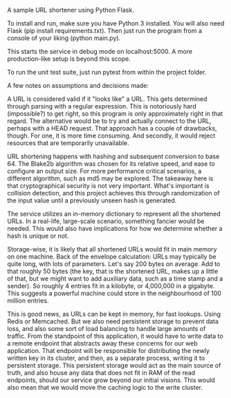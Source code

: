 A sample URL shortener using Python Flask.

To install and run, make sure you have Python 3 installed.
You will also need Flask (pip install requirements.txt).
Then just run the program from a console of your liking (python main.py).

This starts the service in debug mode on localhost:5000.
A more production-like setup is beyond this scope.

To run the unit test suite, just run pytest from within the project folder.

A few notes on assumptions and decisions made:

A URL is considered valid if it "looks like" a URL.
This gets determined through parsing with a regular expression.
This is notoriously hard (impossible?) to get right, so this program is only
approximately right in that regard.
The alternative would be to try and actually connect to the URL, perhaps with a HEAD request.
That approach has a couple of drawbacks, though.
For one, it is more time consuming. And secondly, it would reject resources that are
temporarily unavailable.

URL shortening happens with hashing and subsequent conversion to base 64.
The Blake2b algorithm was chosen for its relative speed, and ease to configure an output size.
For more performance critical scenarios, a different algorithm, such as md5 may be explored.
The takeaway here is that cryptographical security is not very important.
What's important is collision detection, and this project achieves this through randomization
of the input value until a previously unseen hash is generated.

The service utilizes an in-memory dictionary to represent all the shortened URLs.
In a real-life, large-scale scenario, something fancier would be needed. This would also
have implications for how we determine whether a hash is unique or not.

Storage-wise, it is likely that all shortened URLs would fit in main memory on one machine.
Back of the envelope calculation:
URLs may typically be quite long, with lots of parameters. Let's say 200 bytes on average.
Add to that roughly 50 bytes (the key, that is the shortened URL, makes up a little of that,
but we might want to add auxiliary data, such as a time stamp and a sender).
So roughly 4 entries fit in a kilobyte, or 4,000,000 in a gigabyte.
This suggests a powerful machine could store in the neighbourhood of 100 million entries.

This is good news, as URLs can be kept in memory, for fast lookups. Using Redis or Memcached.
But we also need persistent storage to prevent data loss, and also some sort of load balancing
to handle large amounts of traffic.
From the standpoint of this application, it would have to write data to a remote endpoint that
abstracts away these concerns for our web application. That endpoint will be responsible for
distributing the newly written key in its cluster, and then, as a separate process, writing
it to persistent storage. This persistent storage would act as the main source of truth,
and also house any data that does not fit in RAM of the read endpoints, should our service
grow beyond our initial visions. This would also mean that we would move the caching logic
to the write cluster.
